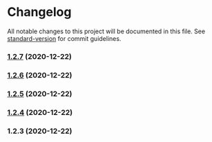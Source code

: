 # Changelog

All notable changes to this project will be documented in this file. See [standard-version](https://github.com/conventional-changelog/standard-version) for commit guidelines.

### [1.2.7](https://github.com/rishiosaur/async/compare/v1.2.6...v1.2.7) (2020-12-22)

### [1.2.6](https://github.com/rishiosaur/async/compare/v1.2.5...v1.2.6) (2020-12-22)

### [1.2.5](https://github.com/rishiosaur/async/compare/v1.2.4...v1.2.5) (2020-12-22)

### [1.2.4](https://github.com/rishiosaur/async/compare/v1.2.3...v1.2.4) (2020-12-22)

### 1.2.3 (2020-12-22)
